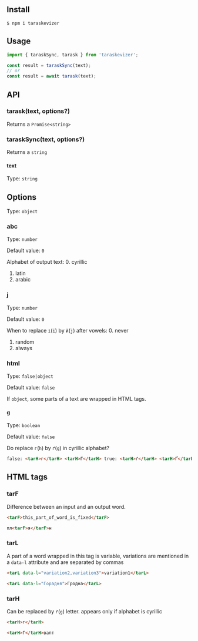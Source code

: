## Install

```
$ npm i taraskevizer
```

## Usage

```js
import { taraskSync, tarask } from 'taraskevizer';

const result = taraskSync(text);
// or
const result = await tarask(text);
```

## API

### tarask(text, options?)

Returns a `Promise<string>`

### taraskSync(text, options?)

Returns a `string`

#### text

Type: `string`

## Options

Type: `object`

### abc

Type: `number`

Default value: `0`

Alphabet of output text:
0. cyrillic
1. latin
2. arabic

### j

Type: `number`

Default value: `0`

When to replace `і`(`i`) by `й`(`j`) after vowels:
0. never
1. random
2. always

### html

Type: `false|object`

Default value: `false`

If `object`, some parts of a text are wrapped in HTML tags.

#### g

Type: `boolean`

Default value: `false`

Do replace `г`(`h`) by `ґ`(`g`) in cyrillic alphabet?

```html
false: <tarH>г</tarH> <tarH>Г</tarH> true: <tarH>ґ</tarH> <tarH>Ґ</tarH>
```

## HTML tags

### tarF

Difference between an input and an output word.

```html
<tarF>this_part_of_word_is_fixed</tarF>

пл<tarF>я</tarF>н
```

### tarL

A part of a word wrapped in this tag is variable,
variations are mentioned in a `data-l` attribute
and are separated by commas

```html
<tarL data-l="variation2,variation3">variation1</tarL>

<tarL data-l="Горадня">Гродна</tarL>
```

### tarH

Can be replaced by `ґ`(`g`) letter. appears only if alphabet is cyrillic

```html
<tarH>г</tarH>

<tarH>Г</tarH>валт
```
